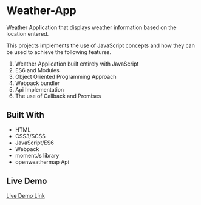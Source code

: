 # Weather-App
Weather Application that displays weather information based on the location entered.

This projects implements the use of JavaScript concepts and how they can be used to achieve the following features.

1. Weather Application built entirely with JavaScript
2. ES6 and Modules
3. Object Oriented Programming Approach
4. Webpack bundler
5. Api Implementation
6. The use of Callback and Promises


## Built With

- HTML
- CSS3/SCSS
- JavaScript/ES6
- Webpack
- momentJs library
- openweathermap Api

## Live Demo

[Live Demo Link](https://sizwemalobola.github.io/Weather_app/)
